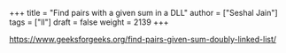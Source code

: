 +++
title = "Find pairs with a given sum in a DLL"
author = ["Seshal Jain"]
tags = ["ll"]
draft = false
weight = 2139
+++

<https://www.geeksforgeeks.org/find-pairs-given-sum-doubly-linked-list/>
